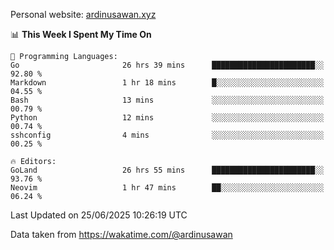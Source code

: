 Personal website: [ardinusawan.xyz](https://ardinusawan.xyz)

<!--START_SECTION:waka-->
📊 **This Week I Spent My Time On** 

```text
💬 Programming Languages: 
Go                       26 hrs 39 mins      ███████████████████████░░   92.80 % 
Markdown                 1 hr 18 mins        █░░░░░░░░░░░░░░░░░░░░░░░░   04.55 % 
Bash                     13 mins             ░░░░░░░░░░░░░░░░░░░░░░░░░   00.79 % 
Python                   12 mins             ░░░░░░░░░░░░░░░░░░░░░░░░░   00.74 % 
sshconfig                4 mins              ░░░░░░░░░░░░░░░░░░░░░░░░░   00.25 % 

🔥 Editors: 
GoLand                   26 hrs 55 mins      ███████████████████████░░   93.76 % 
Neovim                   1 hr 47 mins        ██░░░░░░░░░░░░░░░░░░░░░░░   06.24 % 
```


 Last Updated on 25/06/2025 10:26:19 UTC
<!--END_SECTION:waka-->
Data taken from https://wakatime.com/@ardinusawan
